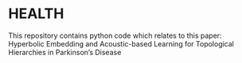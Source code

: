 # HEALTH
This repository contains python code which relates to this paper: Hyperbolic Embedding and Acoustic-based Learning for Topological Hierarchies in Parkinson’s Disease
